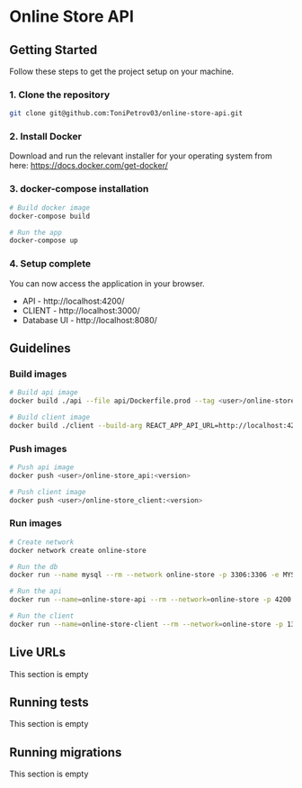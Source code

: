 # Online Store API


## Getting Started
Follow these steps to get the project setup on your machine.

### 1. Clone the repository

```bash
git clone git@github.com:ToniPetrov03/online-store-api.git
```

### 2. Install Docker

Download and run the relevant installer for your operating system from here: https://docs.docker.com/get-docker/

### 3. docker-compose installation

```bash
# Build docker image
docker-compose build

# Run the app
docker-compose up
```

### 4. Setup complete
You can now access the application in your browser.

* API - http://localhost:4200/
* CLIENT - http://localhost:3000/
* Database UI - http://localhost:8080/

## Guidelines

### Build images

```bash
# Build api image
docker build ./api --file api/Dockerfile.prod --tag <user>/online-store_api:<version>

# Build client image
docker build ./client --build-arg REACT_APP_API_URL=http://localhost:4200 --build-arg DISABLE_ESLINT_PLUGIN=true --file client/Dockerfile.prod --tag <user>/online-store_client:<version>
```

### Push images

```bash
# Push api image
docker push <user>/online-store_api:<version>

# Push client image
docker push <user>/online-store_client:<version>
```


### Run images

```bash
# Create network
docker network create online-store

# Run the db
docker run --name mysql --rm --network online-store -p 3306:3306 -e MYSQL_ROOT_PASSWORD=root -e MYSQL_DATABASE=online_store_development -e MYSQL_USER=admin -e MYSQL_PASSWORD=123456 mysql:8.0.20

# Run the api
docker run --name=online-store-api --rm --network=online-store -p 4200:4200 -e PORT=4200 -e MYSQL_USER=admin -e MYSQL_PASSWORD=123456 -e MYSQL_DATABASE=online_store_development -e MYSQL_HOST_IP=mysql <user>/online-store_api:<version>

# Run the client
docker run --name=online-store-client --rm --network=online-store -p 1337:80 <user>/online-store_client:<version>
```
## Live URLs

This section is empty

## Running tests

This section is empty

## Running migrations

This section is empty

